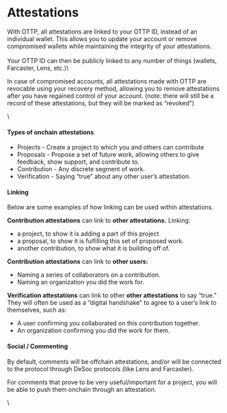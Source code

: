 # Attestations

With OTTP, all attestations are linked to your OTTP ID, instead of an individual wallet. This allows you to update your account or remove compromised wallets while maintaining the integrity of your attestations.\
\
Your OTTP ID can then be publicly linked to any number of things (wallets, Farcaster, Lens, etc.)\


In case of compromised accounts, all attestations made with OTTP are revocable using your recovery method, allowing you to remove attestations after you have regained control of your account. (note: there will still be a record of these attestations, but they will be marked as “revoked”)

\


#### Types of onchain attestations

* Projects - Create a project to which you and others can contribute
* Proposals - Propose a set of future work, allowing others to give feedback, show support, and contribute to.
* Contribution - Any discrete segment of work.
* Verification - Saying “true” about any other user’s attestation.



#### Linking

Below are some examples of how linking can be used within attestations.



**Contribution attestations** can link to **other attestations.** Linking:

* a project, to show it is adding a part of this project&#x20;
* a proposal, to show it is fulfilling this set of proposed work.
* another contribution, to show what it is building off of.



**Contribution attestations** can link to **other users:**

* Naming a series of collaborators on a contribution.
* Naming an organization you did the work for.



**Verification attestations** can link to other **other attestations** to say “true.” They will often be used as a “digital handshake” to agree to a user’s link to themselves, such as:

* A user confirming you collaborated on this contribution together.
* An organization confirming you did the work for them.



#### Social / Commenting

By default, comments will be offchain attestations, and/or will be connected to the protocol through DeSoc protocols (like Lens and Farcaster).

For comments that prove to be very useful/important for a project, you will be able to push them onchain through an attestation.

\
